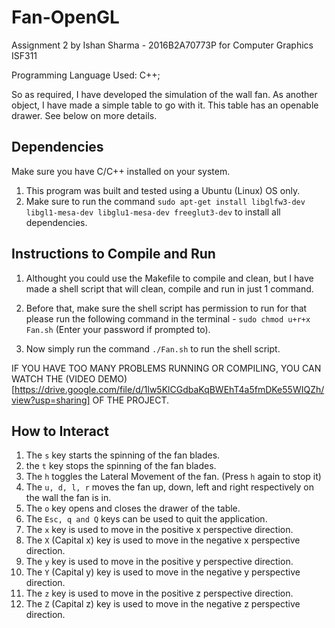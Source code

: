 # Fan-OpenGL

Assignment 2 by Ishan Sharma - 2016B2A70773P for Computer Graphics ISF311

Programming Language Used: C++;

So as required, I have developed the simulation of the wall fan.
As another object, I have made a simple table to go with it. 
This table has an openable drawer. See below on more details.

## Dependencies

Make sure you have C/C++ installed on your system.

1. This program was built and tested using a Ubuntu (Linux) OS only. 
2. Make sure to run the command `sudo apt-get install libglfw3-dev libgl1-mesa-dev libglu1-mesa-dev freeglut3-dev` to install all dependencies.

## Instructions to Compile and Run

1. Althought you could use the Makefile to compile and clean, 
but I have made a shell script that will clean, compile and run in just 1 command. 

2. Before that, make sure the shell script has permission to 
run for that please run the following command in the terminal - `sudo chmod u+r+x Fan.sh`
(Enter your password if prompted to).

3. Now simply run the command `./Fan.sh` to run the shell script.

IF YOU HAVE TOO MANY PROBLEMS RUNNING OR COMPILING, 
YOU CAN WATCH THE (VIDEO DEMO)[https://drive.google.com/file/d/1lw5KlCGdbaKqBWEhT4a5fmDKe55WIQZh/view?usp=sharing] OF THE PROJECT. 

## How to Interact

1. The `s` key starts the spinning of the fan blades.
2. the `t` key stops the spinning of the fan blades.
3. The `h` toggles the Lateral Movement of the fan. (Press `h` again to stop it)
4. The `u, d, l, r` moves the fan up, down, left and right respectively on the wall the fan is in.
5. The `o` key opens and closes the drawer of the table.
6. The `Esc, q and Q` keys can be used to quit the application.
7. The `x` key is used to move in the positive x perspective direction.
8. The `X` (Capital x) key is used to move in the negative x perspective direction. 
9. The `y` key is used to move in the positive y perspective direction.
10. The `Y` (Capital y) key is used to move in the negative y perspective direction. 
11. The `z` key is used to move in the positive z perspective direction.
12. The `Z` (Capital z) key is used to move in the negative z perspective direction. 